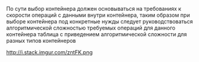 По сути выбор контейнера должен основываться на требованиях к скорости операций с данными внутри контейнера,
таким образом при выборе контейнера под конкретные нужды следует руководствоваться алгоритмической сложностью требуемых операций для данного контейнера 
таблица с приведением алгоритмической сложности для разных типов контейнеров

http://i.stack.imgur.com/zntFK.png
